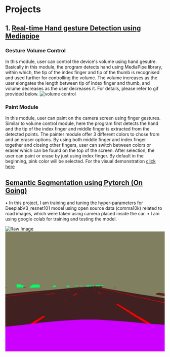 # Projects 

## 1. [Real-time Hand gesture Detection using Mediapipe](https://github.com/SubramanyaGurumurthy/RealTimeHandgestureDetection.git)

### Gesture Volume Control
In this module, user can control the device's volume using hand gesutre. Basically in this module, the program detects hand using MediaPipe library, 
within which, the tip of the index finger and tip of the thumb is recognised and used further for controlling the volume. The volume increases as the user elongates 
the length between tip of index finger and thumb, and volume decreases as the user decreases it. For details, please refer to gif provided below.
![volume control](https://github.com/SubramanyaGurumurthy/RealTimeHandgestureDetection/blob/main/gif/Volume_control.gif)


### Paint Module
In this module, user can paint on the camera screen using finger gestures. Similar to volume control module, here the program first detects the hand and the tip of 
the index finger and middle finger is extracted from the detected points. The painter module offer 3 different colors to chose from and an eraser options. By using both
middle finger and index finger together and closing other fingers, user can switch between colors or eraser which can be found on the top of the screen. After selection,
the user can paint or erase by just using index finger. By default in the beginning, pink color will be selected. For the visual demonstration [click here](https://youtu.be/u2zQ_nwl4WA)

## [Semantic Segmentation using Pytorch (On Going)](https://colab.research.google.com/drive/1FnwAzHF5YFaVst41jaXHYwjBXWSFyd0o?usp=sharing)
•	In this project, I am training and tuning the hyper-parameters for DeeplabV3_resnet101 model using open source data (comma10k) related to road images, 
  which were taken using camera placed inside the car.
•	I am using google colab for training and testing the model.

![Raw Image](https://github.com/commaai/comma10k/blob/master/imgs/0000_0085e9e41513078a_2018-08-19--13-26-08_11_864.png)
![Segmented Image](https://github.com/SubramanyaGurumurthy/SubramanyaGurumurthy.github.io/blob/main/0000_0085e9e41513078a_2018-08-19--13-26-08_11_864%20(1).png)
